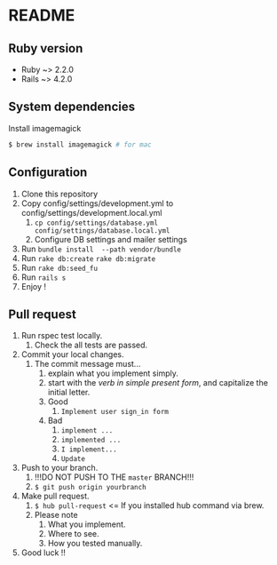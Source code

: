 # README

## Ruby version

* Ruby ~> 2.2.0
* Rails ~> 4.2.0

## System dependencies

Install imagemagick

```bash
$ brew install imagemagick # for mac
```

## Configuration

1. Clone this repository
2. Copy config/settings/development.yml to config/settings/development.local.yml
	1. `cp config/settings/database.yml config/settings/database.local.yml`
	2. Configure DB settings and mailer settings
3. Run `bundle install  --path vendor/bundle`
4. Run `rake db:create` `rake db:migrate`
5. Run `rake db:seed_fu`
6. Run `rails s`
7. Enjoy !

## Pull request

1. Run rspec test locally.
	1. Check the all tests are passed.
2. Commit your local changes.
	1. The commit message must...
		1. explain what you implement simply.
		2. start with the *verb in simple present form*, and capitalize the initial letter.
		  1. Good
			  1. `Implement user sign_in form`
		  2. Bad 
			  1. `implement ...`
			  2. `implemented ...`
			  3. `I implement...`
			  4. `Update`
3. Push to your branch.
	1. !!!DO NOT PUSH TO THE `master`  BRANCH!!!
	2. `$ git push origin yourbranch`
4. Make pull request.
	1. `$ hub pull-request` <= If you installed hub command via brew.
	2. Please note
		1. What you implement.
		2. Where to see.
		3. How you tested manually.
5. Good luck !!
